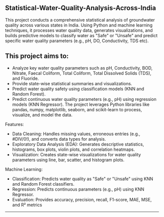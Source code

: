 ## Statistical-Water-Quality-Analysis-Across-India
This project conducts a comprehensive statistical analysis of groundwater quality across various states in India. Using Python and machine learning techniques, it processes water quality data, generates visualizations, and builds predictive models to classify water as "Safe" or "Unsafe" and predict specific water quality parameters (e.g., pH, DO, Conductivity, TDS etc).


## This project aims to:

- Analyze key water quality parameters such as pH, Conductivity, BOD, Nitrate, Faecal Coliform, Total Coliform, Total Dissolved Solids (TDS), and Fluoride.
- Provide state-wise statistical summaries and visualizations.
- Predict water quality safety using classification models (KNN and Random Forest).  
- Predict continuous water quality parameters (e.g., pH) using regression models (KNN Regressor).
The project leverages Python libraries like pandas, numpy, matplotlib, seaborn, and scikit-learn to process, visualize, and model the data.

Features:
- Data Cleaning: Handles missing values, erroneous entries (e.g., #DIV/0!), and converts data types for analysis.
- Exploratory Data Analysis (EDA): Generates descriptive statistics, histograms, box plots, violin plots, and correlation heatmaps.
- Visualization: Creates state-wise visualizations for water quality parameters using line, bar, scatter, and histogram plots.

Machine Learning:
- Classification: Predicts water quality as "Safe" or "Unsafe" using KNN and Random Forest classifiers.
- Regression: Predicts continuous parameters (e.g., pH) using KNN Regressor.
- Evaluation: Provides accuracy, precision, recall, F1-score, MAE, MSE, and R² metrics

 --- 
